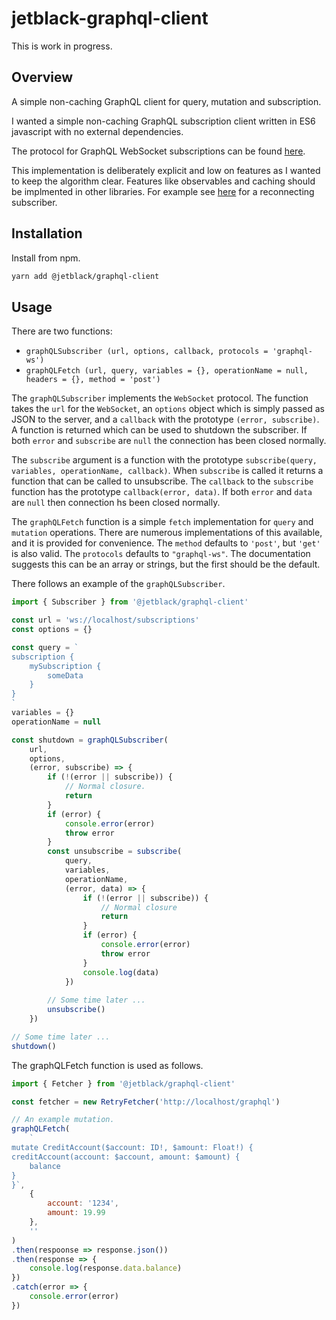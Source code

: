 # jetblack-graphql-client

This is work in progress.

## Overview

A simple non-caching GraphQL client for query, mutation and subscription.

I wanted a simple non-caching GraphQL subscription client written in ES6
javascript with no external dependencies.

The protocol for GraphQL WebSocket subscriptions can be found [here](https://github.com/apollographql/subscriptions-transport-ws/blob/master/PROTOCOL.md).

This implementation is deliberately explicit and low on features as I wanted to keep
the algorithm clear. Features like observables and caching should be implmented in
other libraries. For example see [here](https://github.com/rob-blackbourn/jetblack-graphql-reconnect-client)
for a reconnecting subscriber.

## Installation

Install from npm.

```bash
yarn add @jetblack/graphql-client
```

## Usage

There are two functions:

 * `graphQLSubscriber (url, options, callback, protocols = 'graphql-ws')`
 * `graphQLFetch (url, query, variables = {}, operationName = null, headers = {}, method = 'post')`

The `graphQLSubscriber` implements the `WebSocket` protocol. The function takes the
`url` for the `WebSocket`, an `options` object which is simply passed as JSON to the
server, and a `callback` with the prototype `(error, subscribe)`. A function is returned
which can be used to shutdown the subscriber.
If both `error` and `subscribe` are `null` the connection has been closed normally.

The `subscribe` argument is a function with the prototype `subscribe(query, variables, operationName, callback)`.
When `subscribe` is called it returns a function that can be called to unsubscribe.
The `callback` to the `subscribe` function has the prototype `callback(error, data)`. If
both `error` and `data` are `null` then connection hs been closed normally.

The `graphQLFetch` function is a simple `fetch` implementation for `query` and `mutation` operations.
There are numerous implementations of this available, and it is provided for convenience.
The `method` defaults to `'post'`, but `'get'` is also valid.
The `protocols` defaults to `"graphql-ws"`. The documentation suggests this can be an array or strings, but the first should be the default.

There follows an example of the `graphQLSubscriber`.

```js
import { Subscriber } from '@jetblack/graphql-client'

const url = 'ws://localhost/subscriptions'
const options = {}

const query = `
subscription {
    mySubscription {
        someData
    }
}
`
variables = {}
operationName = null

const shutdown = graphQLSubscriber(
    url,
    options,
    (error, subscribe) => {
        if (!(error || subscribe)) {
            // Normal closure.
            return
        }
        if (error) {
            console.error(error)
            throw error
        }
        const unsubscribe = subscribe(
            query,
            variables,
            operationName,
            (error, data) => {
                if (!(error || subscribe)) {
                    // Normal closure
                    return
                }
                if (error) {
                    console.error(error)
                    throw error
                }
                console.log(data)
            })
        
        // Some time later ...
        unsubscribe()
    })

// Some time later ...
shutdown()
```

The graphQLFetch function is used as follows.

```js
import { Fetcher } from '@jetblack/graphql-client'

const fetcher = new RetryFetcher('http://localhost/graphql')

// An example mutation.
graphQLFetch(
    `
mutate CreditAccount($account: ID!, $amount: Float!) {
creditAccount(account: $account, amount: $amount) {
    balance
}
}`,
    {
        account: '1234',
        amount: 19.99
    },
    ''
)
.then(respoonse => response.json())
.then(response => {
    console.log(response.data.balance)
})
.catch(error => {
    console.error(error)
})
```